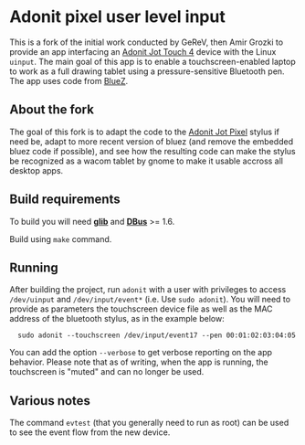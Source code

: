 # Adonit pixel user level input

This is a fork of the initial work conducted by GeReV, then Amir Grozki to provide an app interfacing an [Adonit Jot Touch 4](http://www.adonit.net/jot/touch) device with the Linux `uinput`.  The main goal of this app is to enable a touchscreen-enabled laptop to work as a full drawing tablet using a pressure-sensitive Bluetooth pen.  The app uses code from [BlueZ](http://www.bluez.org).

## About the fork

The goal of this fork is to adapt the code to the [Adonit Jot Pixel](http://www.adonit.net/jot/pixel/) stylus if need be, adapt to more recent version of bluez (and remove the embedded bluez code if possible), and see how the resulting code can make the stylus be recognized as a wacom tablet by gnome to make it usable accross all desktop apps.

## Build requirements

To build you will need **[glib](https://developer.gnome.org/glib/stable)** and **[DBus](http://www.linuxfromscratch.org/blfs/view/svn/general/dbus.html)** >= 1.6.

Build using `make` command.

## Running

After building the project, run `adonit` with a user with privileges to access `/dev/uinput` and `/dev/input/event*` (i.e. Use `sudo adonit`).
You will need to provide as parameters the touchscreen device file as well as the MAC address of the bluetooth stylus, as in the example below:

```
  sudo adonit --touchscreen /dev/input/event17 --pen 00:01:02:03:04:05
```

You can add the option `--verbose` to get verbose reporting on the app behavior.
Please note that as of writing, when the app is running, the touchscreen is "muted" and can no longer be used.

## Various notes

The command `evtest` (that you generally need to run as root) can be used to see the event flow from the new device.
